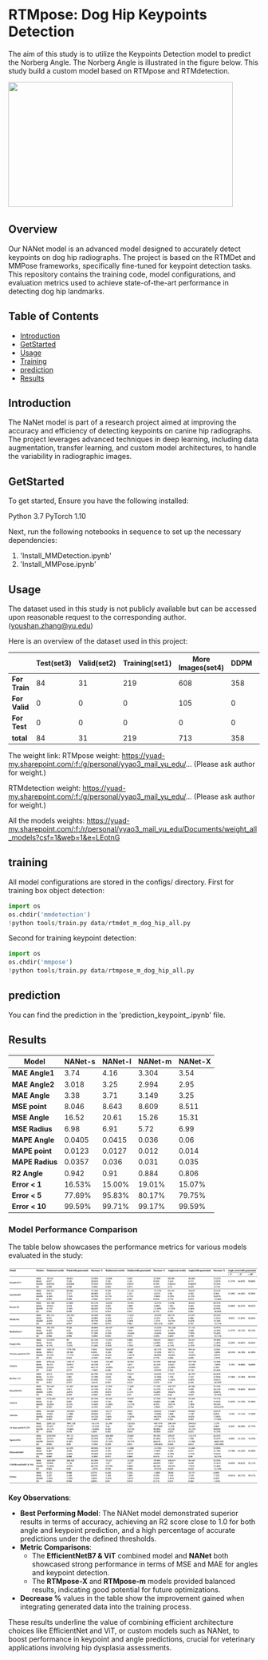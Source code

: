 # RTMpose: Dog Hip Keypoints Detection

The aim of this study is to utilize the Keypoints Detection model to predict the Norberg Angle. The Norberg Angle is illustrated in the figure below. This study build a custom model based on RTMpose and RTMdetection.

<img src="https://github.com/YoushanZhang/AiAI/assets/74528993/3c3fd898-7857-4f2a-88fd-723165ddfb4f" width="450" height="250">



## Overview

Our NANet model is an advanced model designed to accurately detect keypoints on dog hip radiographs. The project is based on the RTMDet and MMPose frameworks, specifically fine-tuned for keypoint detection tasks. This repository contains the training code, model configurations, and evaluation metrics used to achieve state-of-the-art performance in detecting dog hip landmarks.

## Table of Contents

- [Introduction](#introduction)
- [GetStarted](#GetStarted)
- [Usage](#usage)
- [Training](#training)
- [prediction](#prediction)
- [Results](#results)

## Introduction

The NaNet model is part of a research project aimed at improving the accuracy and efficiency of detecting keypoints on canine hip radiographs. The project leverages advanced techniques in deep learning, including data augmentation, transfer learning, and custom model architectures, to handle the variability in radiographic images.

## GetStarted

To get started, Ensure you have the following installed:

Python 3.7
PyTorch 1.10

Next, run the following notebooks in sequence to set up the necessary dependencies:
1. 'Install_MMDetection.ipynb'
2. 'Install_MMPose.ipynb'

## Usage
The dataset used in this study is not publicly available but
can be accessed upon reasonable request to the corresponding
author.(youshan.zhang@yu.edu)


Here is an overview of the dataset used in this project:

|                     | **Test(set3)** | **Valid(set2)** | **Training(set1)** | **More Images(set4)** | **DDPM** | **Dreambooth** | **Stable Diffusion** | **new** | **total** |
|---------------------|----------------|-----------------|--------------------|-----------------------|----------|----------------|----------------------|---------|-----------|
| **For Train**       | 84             | 31              | 219                | 608                   | 358      | 967            | 200                  | 0       | 2467      |
| **For Valid**       | 0              | 0               | 0                  | 105                   | 0        | 0              | 0                    | 0       | 105       |
| **For Test**        | 0              | 0               | 0                  | 0                     | 0        | 0              | 0                    | 121     | 121       |
| **total**           | 84             | 31              | 219                | 713                   | 358      | 967            | 200                  | 121     | 2693      |

The weight link: 
RTMpose weight: 
https://yuad-my.sharepoint.com/:f:/g/personal/yyao3_mail_yu_edu/...
(Please ask author for weight.)

RTMdetection weight: 
https://yuad-my.sharepoint.com/:f:/g/personal/yyao3_mail_yu_edu/...
(Please ask author for weight.)

All the models weights: https://yuad-my.sharepoint.com/:f:/r/personal/yyao3_mail_yu_edu/Documents/weight_all_models?csf=1&web=1&e=LEotnG

## training
All model configurations are stored in the configs/ directory.
First for training box object detection:

```python
import os
os.chdir('mmdetection')
!python tools/train.py data/rtmdet_m_dog_hip_all.py
```
Second for training keypoint detection:
```python
import os
os.chdir('mmpose')
!python tools/train.py data/rtmpose_m_dog_hip_all.py
```
## prediction
You can find the prediction in the 'prediction_keypoint_.ipynb' file.

## Results
 **Model**      | **NANet-s** | **NANet-l** | **NANet-m** | **NANet-X** |
|----------------|-------------|---------------|---------------|---------------|
| **MAE Angle1** | 3.74        | 4.16          | 3.304         | 3.54          |
| **MAE Angle2** | 3.018       | 3.25          | 2.994         | 2.95          |
| **MAE Angle**  | 3.38        | 3.71          | 3.149         | 3.25          |
| **MSE point**  | 8.046       | 8.643         | 8.609         | 8.511         |
| **MSE Angle**  | 16.52       | 20.61         | 15.26         | 15.31         |
| **MSE Radius** | 6.98        | 6.91          | 5.72          | 6.99          |
| **MAPE Angle** | 0.0405      | 0.0415        | 0.036         | 0.06          |
| **MAPE point** | 0.0123      | 0.0127        | 0.012         | 0.014         |
| **MAPE Radius**| 0.0357      | 0.036         | 0.031         | 0.035         |
| **R2 Angle**   | 0.942       | 0.91          | 0.884         | 0.806         |
| **Error < 1**  | 16.53%      | 15.00%        | 19.01%        | 15.07%        |
| **Error < 5**  | 77.69%      | 95.83%        | 80.17%        | 79.75%        |
| **Error < 10** | 99.59%      | 99.71%        | 99.17%        | 99.59%        |

### Model Performance Comparison
The table below showcases the performance metrics for various models evaluated in the study:

![Table](https://github.com/ethanYaoyx/ethanYaoyx-Image_Generation_for_Medical_Application_Dog_hip/blob/main/Files/models.png?raw=true)


**Key Observations**:
- **Best Performing Model**: The NANet model demonstrated superior results in terms of accuracy, achieving an R2 score close to 1.0 for both angle and keypoint prediction, and a high percentage of accurate predictions under the defined thresholds.
- **Metric Comparisons**:
    - The **EfficientNetB7 & ViT** combined model and **NANet** both showcased strong performance in terms of MSE and MAE for angles and keypoint detection.
    - The **RTMpose-X** and **RTMpose-m** models provided balanced results, indicating good potential for future optimizations.
- **Decrease %** values in the table show the improvement gained when integrating generated data into the training process.

These results underline the value of combining efficient architecture choices like EfficientNet and ViT, or custom models such as NANet, to boost performance in keypoint and angle predictions, crucial for veterinary applications involving hip dysplasia assessments.
